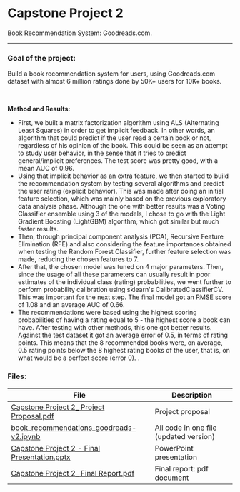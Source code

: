 # Capstone Project 2
Book Recommendation System: Goodreads.com.

---
### Goal of the project:
Build a book recommendation system for users, using Goodreads.com dataset with almost 6 million ratings done by 50K+ users for 10K+ books.

<br>

**Method and Results:** 

 - First, we built a matrix factorization algorithm using ALS (Alternating Least Squares) in order to get implicit feedback. In other words, an algorithm that could predict if the user read a certain book or not, regardless of his opinion of the book. This could be seen as an attempt to study user behavior, in the sense that it tries to predict general/implicit preferences. The test score was pretty good, with a mean AUC of 0.96.
 - Using that implicit behavior as an extra feature, we then started to build the recommendation system by testing several algorithms and predict the user rating (explicit behavior). This was made after doing an initial feature selection, which was mainly based on the previous exploratory data analysis phase. Although the one with better results was a Voting Classifier ensemble using 3 of the models, I chose to go with the Light Gradient Boosting (LightGBM) algorithm, which got similar but much faster results.
 - Then, through principal component analysis (PCA), Recursive Feature Elimination (RFE) and also considering the feature importances obtained when testing the Random Forest Classifier, further feature selection was made, reducing the chosen features to 7.
 - After that, the chosen model was tuned on 4 major parameters. Then, since the usage of all these parameters can usually result in poor estimates of the individual class (rating) probabilities, we went further to perform probability calibration using sklearn's CalibratedClassifierCV. This was important for the next step. The final model got an RMSE score of 1.08 and an average AUC of 0.66.
 - The recommendations were based using the highest scoring probabilities of having a rating equal to 5 - the highest score a book can have. After testing with other methods, this one got better results. Against the test dataset it got an average error of 0.5, in terms of rating points. This means that the 8 recommended books were, on average, 0.5 rating points below the 8 highest rating books of the user, that is, on what would be a perfect score (error 0).
.

### Files:

| File                                                         |    Description                                   |
| ------------------------------------------------------------ | ----------------------------------------------   |
| [Capstone Project 2_ Project Proposal.pdf](https://github.com/MigBap/Springboard-Capstone-Project-II/blob/master/Capstone%20Project%202_%20Project%20Proposal.pdf)                                         |       Project proposal                           |
| [book_recommendations_goodreads-v2.ipynb](https://github.com/MigBap/Springboard-Capstone-Project-II/blob/master/book_recommendations_goodreads-v2.ipynb)                              |       All code in one file (updated version)                      |
| [Capstone Project 2 - Final Presentation.pptx](https://github.com/MigBap/Springboard-Capstone-Project-II/blob/master/Capstone%20Project%202%20-%20Final%20Presentation.pptx)                                      |       PowerPoint presentation                    |
| [Capstone Project 2_ Final Report.pdf](https://github.com/MigBap/Springboard-Capstone-Project-II/blob/master/Capstone%20Project%202_%20Final%20Report.pdf)                          |       Final report: pdf document                
